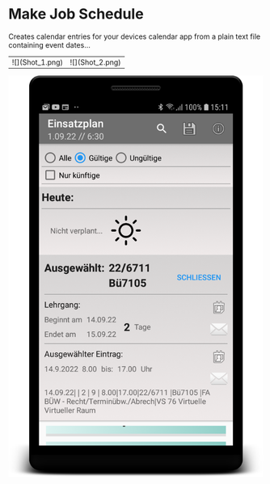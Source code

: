 Make Job Schedule
=================

Creates calendar entries for your devices calendar app from a plain text file containing event dates...

<table>
<tr>
  <td>
    ![](Shot_1.png)
  </td>
  <td>
  ![](Shot_2.png)
  </td>
  </tr>
  </table>  

![](Shot_3.png)








